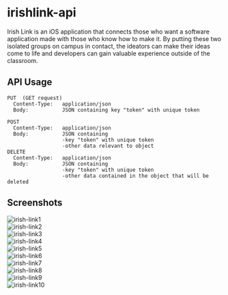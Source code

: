 # irishlink-api

Irish Link is an iOS application that connects those who want a software application made with those who know how to make it.  By putting these two isolated groups on campus in contact, the ideators can make their ideas come to life and developers can gain valuable experience outside of the classroom.  

## API Usage

```
PUT  (GET request)
  Content-Type:   application/json
  Body:           JSON containing key "token" with unique token

POST
  Content-Type:   application/json
  Body:           JSON containing
                  -key "token" with unique token
                  -other data relevant to object
DELETE
  Content-Type:   application/json
  Body:           JSON containing
                  -key "token" with unique token
                  -other data contained in the object that will be deleted
```

## Screenshots

![irish-link1](https://raw.githubusercontent.com/willmarkley/willmarkley.com/master/img/irish-link1.png)  
![irish-link2](https://raw.githubusercontent.com/willmarkley/willmarkley.com/master/img/irish-link2.png)  
![irish-link3](https://raw.githubusercontent.com/willmarkley/willmarkley.com/master/img/irish-link3.png)  
![irish-link4](https://raw.githubusercontent.com/willmarkley/willmarkley.com/master/img/irish-link4.png)  
![irish-link5](https://raw.githubusercontent.com/willmarkley/willmarkley.com/master/img/irish-link5.png)  
![irish-link6](https://raw.githubusercontent.com/willmarkley/willmarkley.com/master/img/irish-link6.png)  
![irish-link7](https://raw.githubusercontent.com/willmarkley/willmarkley.com/master/img/irish-link7.png)  
![irish-link8](https://raw.githubusercontent.com/willmarkley/willmarkley.com/master/img/irish-link8.png)  
![irish-link9](https://raw.githubusercontent.com/willmarkley/willmarkley.com/master/img/irish-link9.png)  
![irish-link10](https://raw.githubusercontent.com/willmarkley/willmarkley.com/master/img/irish-link10.png)  
